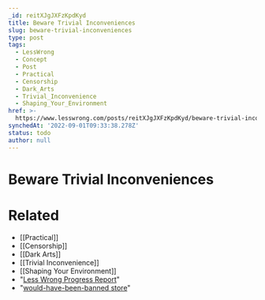 ```yaml
---
_id: reitXJgJXFzKpdKyd
title: Beware Trivial Inconveniences
slug: beware-trivial-inconveniences
type: post
tags:
  - LessWrong
  - Concept
  - Post
  - Practical
  - Censorship
  - Dark_Arts
  - Trivial_Inconvenience
  - Shaping_Your_Environment
href: >-
  https://www.lesswrong.com/posts/reitXJgJXFzKpdKyd/beware-trivial-inconveniences
synchedAt: '2022-09-01T09:33:38.278Z'
status: todo
author: null
---
```


# Beware Trivial Inconveniences


# Related

- [[Practical]]
- [[Censorship]]
- [[Dark Arts]]
- [[Trivial Inconvenience]]
- [[Shaping Your Environment]]
- "[Less Wrong Progress Report](http://www.overcomingbias.com/2009/04/less-wrong-progress-report.html)"
- "[would-have-been-banned store](http://www.overcomingbias.com/2007/03/paternalism_is_.html)"